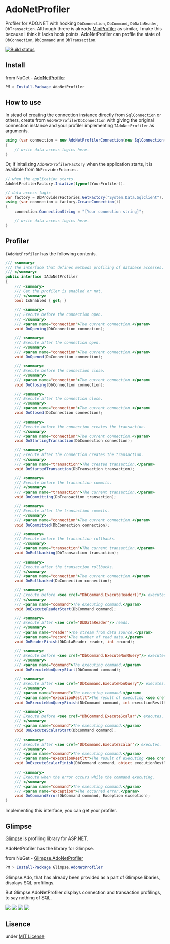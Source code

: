 # AdoNetProfiler

Profiler for ADO.NET with hooking ```DbConnection```, ```DbCommand```, ```DbDataReader```, ```DbTransaction```.
Although threre is already <a href="">MiniProfiler</a> as similar, I make this because I think it lacks hook points.
AdoNetProfiler can profile the state of ```DbConnection```, ```DbCommand``` and ```DbTransaction```.

[![Build status](https://ci.appveyor.com/api/projects/status/9qtd3fxwft5ucxlj?svg=true)](https://ci.appveyor.com/project/ttakahari/adonetprofiler)

## Install

from NuGet - <a href="https://www.nuget.org/packages/AdoNetProfiler/">AdoNetProfiler</a>

```ps1
PM > Install-Package AdoNetProfiler
```

## How to use

In stead of creating the connection instance directly from ```SqlConnection``` or others, create from ```AdoNetProfilerDbConnection``` with giving the original connection instance and your profiler implementing ```IAdoNetProfiler``` as arguments.

```csharp
using (var connection = new AdoNetProfilerConnection(new SqlConnection("Your connection string"), new YourProfiler()))
{
    // write data-access logics here.
}
```

Or, if initalizing ```AdoNetProfilerFactory``` when the application starts, it is available from ```DbProviderFctories```.

```csharp
// when the application starts.
AdoNetProfilerFactory.Inialize(typeof(YourProfiler)).

// data-access logic
var factory = DbProviderFactories.GetFactory("System.Data.SqlClient").
using (var connection = factory.CreateConnection())
{
    connection.ConnectionString = "[Your connection string]";

    // write data-access logics here.
}
```

## Profiler

```IAdoNetProfiler``` has the following contents.

```csharp
/// <summary>
/// The interface that defines methods profiling of database accesses.
/// </summary>
public interface IAdoNetProfiler
{
    /// <summary>
    /// Get the profiler is enabled or not.
    /// </summary>
    bool IsEnabled { get; }
        
    /// <summary>
    /// Execute before the connection open.
    /// </summary>
    /// <param name="connection">The current connection.</param>
    void OnOpening(DbConnection connection);

    /// <summary>
    /// Execute after the connection open.
    /// </summary>
    /// <param name="connection">The current connection.</param>
    void OnOpened(DbConnection connection);

    /// <summary>
    /// Execute before the connection close.
    /// </summary>
    /// <param name="connection">The current connection.</param>
    void OnClosing(DbConnection connection);

    /// <summary>
    /// Execute after the connection close.
    /// </summary>
    /// <param name="connection">The current connection.</param>
    void OnClosed(DbConnection connection);

    /// <summary>
    /// Execute before the connection creates the transaction.
    /// </summary>
    /// <param name="connection">The current connection.</param>
    void OnStartingTransaction(DbConnection connection);

    /// <summary>
    /// Execute after the connection creates the transaction.
    /// </summary>
    /// <param name="transaction">The created transaction.</param>
    void OnStartedTransaction(DbTransaction transaction);

    /// <summary>
    /// Execute before the transaction commits.
    /// </summary>
    /// <param name="transaction">The current transaction.</param>
    void OnCommitting(DbTransaction transaction);

    /// <summary>
    /// Execute after the transaction commits.
    /// </summary>
    /// <param name="connection">The current connection.</param>
    void OnCommitted(DbConnection connection);

    /// <summary>
    /// Execute before the transaction rollbacks.
    /// </summary>
    /// <param name="transaction">The current transaction.</param>
    void OnRollbacking(DbTransaction transaction);

    /// <summary>
    /// Execute after the transaction rollbacks.
    /// </summary>
    /// <param name="connection">The current connection.</param>
    void OnRollbacked(DbConnection connection);

    /// <summary>
    /// Execute before <see cref="DbCommand.ExecuteReader()"/> executes.
    /// </summary>
    /// <param name="command">The executing command.</param>
    void OnExecuteReaderStart(DbCommand command);

    /// <summary>
    /// Execute after <see cref="DbDataReader"/> reads.
    /// </summary>
    /// <param name="reader">The stream from data source.</param>
    /// <param name="record">The number of read data.</param>
    void OnReaderFinish(DbDataReader reader, int record);

    /// <summary>
    /// Execute before <see cref="DbCommand.ExecuteNonQuery"/> executes.
    /// </summary>
    /// <param name="command">The executing command.</param>
    void OnExecuteNonQueryStart(DbCommand command);

    /// <summary>
    /// Execute after <see cref="DbCommand.ExecuteNonQuery"/> executes.
    /// </summary>
    /// <param name="command">The executing command.</param>
    /// <param name="executionRestlt">The result of executing <see cref="DbCommand.ExecuteNonQuery"/>.</param>
    void OnExecuteNonQueryFinish(DbCommand command, int executionRestlt);

    /// <summary>
    /// Execute before <see cref="DbCommand.ExecuteScalar"/> executes.
    /// </summary>
    /// <param name="command">The executing command.</param>
    void OnExecuteScalarStart(DbCommand command);

    /// <summary>
    /// Execute after <see cref="DbCommand.ExecuteScalar"/> executes.
    /// </summary>
    /// <param name="command">The executing command.</param>
    /// <param name="executionRestlt">The result of executing <see cref="DbCommand.ExecuteScalar"/>.</param>
    void OnExecuteScalarFinish(DbCommand command, object executionRestlt);

    /// <summary>
    /// Execute when the error occurs while the command executing.
    /// </summary>
    /// <param name="command">The executing command.</param>
    /// <param name="exception">The occurred error.</param>
    void OnCommandError(DbCommand command, Exception exception);
}
```

Implementing this interface, you can get your profiler.

## Glimpse

<a href="http://getglimpse.com/">Glimpse</a> is profiling library for ASP.NET.

AdoNetProfiler has the library for Glimpse.

from NuGet - <a href="https://www.nuget.org/packages/Glimpse.AdoNetProfiler/">Glimpse.AdoNetProfiler</a>

```ps1
PM > Install-Package Glimpse.AdoNetProfiler
```

Glimpse.Ado, that has already been provided as a part of Glimpse libaries, displays SQL profilings.

But Glimpse.AdoNetProfiler displays connection and transaction profilings, to say nothing of SQL.

<img src="https://github.com/ttakahari/AdoNetProfiler/blob/master/docs/timeline.png" />

<img src="https://github.com/ttakahari/AdoNetProfiler/blob/master/docs/command.png" />

<img src="https://github.com/ttakahari/AdoNetProfiler/blob/master/docs/connection.png" />

<img src="https://github.com/ttakahari/AdoNetProfiler/blob/master/docs/transaction.png" />

## Lisence

under <a href="http://opensource.org/licenses/MIT">MIT License</a>
